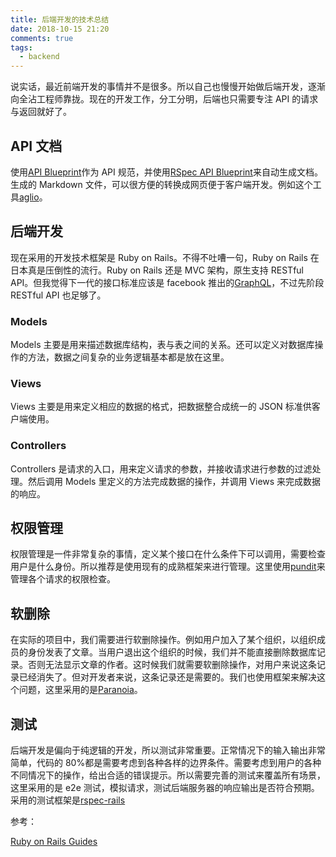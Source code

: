 ```yaml
---
title: 后端开发的技术总结
date: 2018-10-15 21:20
comments: true
tags:
  - backend
---
```


说实话，最近前端开发的事情并不是很多。所以自己也慢慢开始做后端开发，逐渐向全沾工程师靠拢。现在的开发工作，分工分明，后端也只需要专注 API 的请求与返回就好了。

## API 文档

使用[API Blueprint](https://apiblueprint.org/)作为 API 规范，并使用[RSpec API Blueprint](https://github.com/calderalabs/rspec_api_blueprint)来自动生成文档。
生成的 Markdown 文件，可以很方便的转换成网页便于客户端开发。例如这个工具[aglio](https://github.com/danielgtaylor/aglio)。

## 后端开发

现在采用的开发技术框架是 Ruby on Rails。不得不吐嘈一句，Ruby on Rails 在日本真是压倒性的流行。Ruby on Rails 还是 MVC 架构，原生支持 RESTful API。但我觉得下一代的接口标准应该是 facebook 推出的[GraphQL](https://github.com/facebook/graphql)，不过先阶段 RESTful API 也足够了。

### Models

Models 主要是用来描述数据库结构，表与表之间的关系。还可以定义对数据库操作的方法，数据之间复杂的业务逻辑基本都是放在这里。

### Views

Views 主要是用来定义相应的数据的格式，把数据整合成统一的 JSON 标准供客户端使用。

### Controllers

Controllers 是请求的入口，用来定义请求的参数，并接收请求进行参数的过滤处理。然后调用 Models 里定义的方法完成数据的操作，并调用 Views 来完成数据的响应。

## 权限管理

权限管理是一件非常复杂的事情，定义某个接口在什么条件下可以调用，需要检查用户是什么身份。所以推荐是使用现有的成熟框架来进行管理。这里使用[pundit](https://github.com/varvet/pundit)来管理各个请求的权限检查。

## 软删除

在实际的项目中，我们需要进行软删除操作。例如用户加入了某个组织，以组织成员的身份发表了文章。当用户退出这个组织的时候，我们并不能直接删除数据库记录。否则无法显示文章的作者。这时候我们就需要软删除操作，对用户来说这条记录已经消失了。但对开发者来说，这条记录还是需要的。我们也使用框架来解决这个问题，这里采用的是[Paranoia](https://github.com/rubysherpas/paranoia)。

## 测试

后端开发是偏向于纯逻辑的开发，所以测试非常重要。正常情况下的输入输出非常简单，代码的 80%都是需要考虑到各种各样的边界条件。需要考虑到用户的各种不同情况下的操作，给出合适的错误提示。所以需要完善的测试来覆盖所有场景，这里采用的是 e2e 测试，模拟请求，测试后端服务器的响应输出是否符合预期。采用的测试框架是[rspec-rails](https://github.com/rspec/rspec-rails)

参考：

[Ruby on Rails Guides](https://guides.rubyonrails.org/v5.1/)
